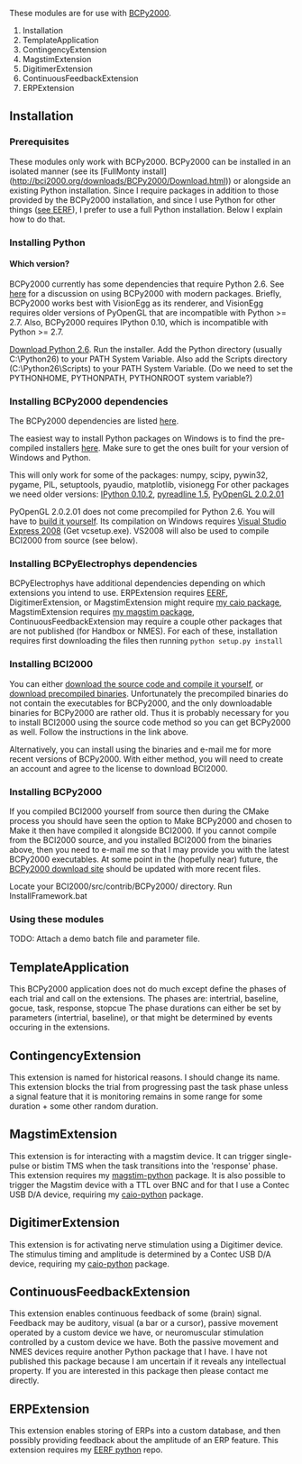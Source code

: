 These modules are for use with [BCPy2000](http://bci2000.org/downloads/BCPy2000/BCPy2000.html).

1. Installation
2. TemplateApplication
3. ContingencyExtension
4. MagstimExtension
5. DigitimerExtension
6. ContinuousFeedbackExtension
7. ERPExtension

## Installation

### Prerequisites

These modules only work with BCPy2000.
BCPy2000 can be installed in an isolated manner (see its [FullMonty 
install] (http://bci2000.org/downloads/BCPy2000/Download.html)) 
or alongside an existing Python installation.
Since I require packages in addition to those provided by the BCPy2000 installation,
and since I use Python for other things ([see EERF](https://github.com/cboulay/EERF)),
I prefer to use a full Python installation. Below I explain how to do that.

### Installing Python

#### Which version?
BCPy2000 currently has some dependencies that require Python 2.6.
See [here](http://www.bci2000.org/phpbb/viewtopic.php?f=1&t=1330) for a discussion
on using BCPy2000 with modern packages. Briefly, BCPy2000 works best with VisionEgg as its renderer,
and VisionEgg requires older versions of PyOpenGL that are incompatible with Python >= 2.7.
Also, BCPy2000 requires IPython 0.10, which is incompatible with Python >= 2.7.

[Download Python 2.6](http://www.python.org/download/releases/2.6.6/).
Run the installer.
Add the Python directory (usually C:\Python26) to your PATH System Variable.
Also add the Scripts directory (C:\Python26\Scripts) to your PATH System Variable.
(Do we need to set the PYTHONHOME, PYTHONPATH, PYTHONROOT system variable?)

### Installing BCPy2000 dependencies
The BCPy2000 dependencies are listed [here](http://bci2000.org/downloads/BCPy2000/Python_Packages.html).

The easiest way to install Python packages on Windows is to find the pre-compiled installers [here](http://www.lfd.uci.edu/~gohlke/pythonlibs/).
Make sure to get the ones built for your version of Windows and Python.

This will only work for some of the packages:
numpy, scipy, pywin32, pygame, PIL, setuptools, pyaudio, matplotlib, visionegg
For other packages we need older versions:
[IPython 0.10.2](http://archive.ipython.org/release/0.10.2/),
[pyreadline 1.5](https://launchpad.net/pyreadline/1.5/1.5/+download/pyreadline-1.5-win32-setup.exe),
[PyOpenGL 2.0.2.01](http://sourceforge.net/projects/pyopengl/files/PyOpenGL/2.0.2.01%20%28alpha%29/)

PyOpenGL 2.0.2.01 does not come precompiled for Python 2.6. You will have to
[build it yourself](http://pyopengl.sourceforge.net/documentation/installation-v2.html).
Its compilation on Windows requires [Visual Studio Express 2008](http://www.microsoft.com/en-us/download/details.aspx?id=14597) (Get vcsetup.exe).
VS2008 will also be used to compile BCI2000 from source (see below).

### Installing BCPyElectrophys dependencies
BCPyElectrophys have additional dependencies depending on which extensions you intend to use.
ERPExtension requires [EERF](https://github.com/cboulay/EERF),
DigitimerExtension, or MagstimExtension might require [my caio package](https://github.com/cboulay/caio-python),
MagstimExtension requires [my magstim package](https://github.com/cboulay/magstim-python), 
ContinuousFeedbackExtension may require a couple other packages that are not published (for Handbox or NMES).
For each of these, installation requires first downloading the files then running `python setup.py install`

### Installing BCI2000
You can either [download the source code and compile it yourself](http://www.bci2000.org/wiki/index.php/Programming_Reference:BCI2000_Source_Code),
or [download precompiled binaries](http://www.bci2000.org/wiki/index.php/BCI2000_Binaries).
Unfortunately the precompiled binaries do not contain the executables for BCPy2000,
and the only downloadable binaries for BCPy2000 are rather old. Thus it is probably necessary
for you to install BCI2000 using the source code method so you can get BCPy2000 as well. Follow the instructions in the link above.

Alternatively, you can install using the binaries and e-mail me for more recent versions of BCPy2000.
With either method, you will need to create an account and agree to the license to download BCI2000.

### Installing BCPy2000
If you compiled BCI2000 yourself from source then during the CMake process you should have seen the option to
Make BCPy2000 and chosen to Make it then have compiled it alongside BCI2000.
If you cannot compile from the BCI2000 source, and you installed
BCI2000 from the binaries above, then you need to e-mail me so that I may provide you with
the latest BCPy2000 executables. At some point in the (hopefully near) future, the
[BCPy2000 download site](http://bci2000.org/downloads/BCPy2000/Download.html)
should be updated with more recent files.

Locate your BCI2000/src/contrib/BCPy2000/ directory.
Run InstallFramework.bat

### Using these modules
TODO: Attach a demo batch file and parameter file.

## TemplateApplication

This BCPy2000 application does not do much except define the phases of each trial
and call on the extensions.
The phases are: intertrial, baseline, gocue, task, response, stopcue
The phase durations can either be set by parameters (intertrial, baseline), or that might be determined
by events occuring in the extensions.

## ContingencyExtension

This extension is named for historical reasons. I should change its name.
This extension blocks the trial from progressing past the task phase
unless a signal feature that it is monitoring remains in some range for
some duration + some other random duration.

## MagstimExtension

This extension is for interacting with a magstim device. It can trigger single-pulse
or bistim TMS when the task transitions into the 'response' phase. This extension
requires my [magstim-python](https://github.com/cboulay/magstim-python) package. It is also
possible to trigger the Magstim device with a TTL over BNC and for that I use a
Contec USB D/A device, requiring my [caio-python](https://github.com/cboulay/caio-python) package.

## DigitimerExtension

This extension is for activating nerve stimulation using a Digitimer device. The stimulus
timing and amplitude is determined by a Contec USB D/A device, requiring my
[caio-python](https://github.com/cboulay/caio-python) package.

## ContinuousFeedbackExtension

This extension enables continuous feedback of some (brain) signal. Feedback may be auditory,
visual (a bar or a cursor), passive movement operated by a custom device we have,
or neuromuscular stimulation controlled by a custom device we have. Both the passive movement
and NMES devices require another Python package that I have. I have not published this
package because I am uncertain if it reveals any intellectual property. If you are 
interested in this package then please contact me directly.

## ERPExtension

This extension enables storing of ERPs into a custom database, and then
possibly providing feedback about the amplitude of an ERP feature. This
extension requires my [EERF python](https://github.com/cboulay/EERF) repo.